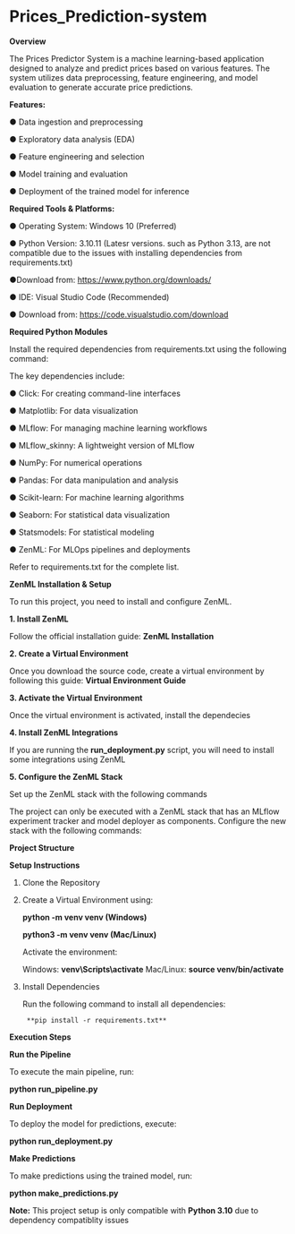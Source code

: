 # Prices_Prediction-system

**Overview**

The Prices Predictor System is a machine learning-based application designed to analyze and predict prices based on various features. The system utilizes data preprocessing, feature engineering, and model evaluation to generate accurate price predictions.

**Features:** 

● Data ingestion and preprocessing

● Exploratory data analysis (EDA)

● Feature engineering and selection

● Model training and evaluation

● Deployment of the trained model for inference

**Required Tools & Platforms:**

● Operating System: Windows 10 (Preferred)

● Python Version: 3.10.11 (Latesr versions. such as Python 3.13, are not compatible due to the issues with installing dependencies from requirements.txt)

  ●Download from: https://www.python.org/downloads/
  
● IDE: Visual Studio Code (Recommended)

  ● Download from: https://code.visualstudio.com/download

**Required Python Modules**

Install the required dependencies from requirements.txt using the following command:

The key dependencies include:

● Click: For creating command-line interfaces

● Matplotlib: For data visualization

● MLflow: For managing machine learning workflows

● MLflow_skinny: A lightweight version of MLflow

● NumPy: For numerical operations

● Pandas: For data manipulation and analysis

● Scikit-learn: For machine learning algorithms

● Seaborn: For statistical data visualization

● Statsmodels: For statistical modeling

● ZenML: For MLOps pipelines and deployments 

Refer to requirements.txt for the complete list.

**ZenML Installation & Setup**

To run this project, you need to install and configure ZenML.

**1. Install ZenML**

Follow the official installation guide: **ZenML Installation**

**2. Create a Virtual Environment**

Once you download the source code, create a virtual environment by following this guide: **Virtual Environment Guide**

**3. Activate the Virtual Environment**

Once the virtual environment is activated, install the dependecies

**4. Install ZenML Integrations**

If you are running the **run_deployment.py** script, you will need to install some integrations using ZenML

**5. Configure the ZenML Stack**

Set up the ZenML stack with the following commands

The project can only be executed with a ZenML stack that has an MLflow experiment tracker and model deployer as components. Configure the new stack with the following commands:

**Project Structure**

**Setup Instructions**

1. Clone the Repository

2. Create a Virtual Environment using:
   
    **python -m venv venv (Windows)**
   
    **python3 -m venv venv (Mac/Linux)**
   
   Activate the environment:
   
     Windows:
         **venv\Scripts\activate**
      Mac/Linux:
         **source venv/bin/activate**
   
3. Install Dependencies
   
      Run the following command to install all dependencies:

        **pip install -r requirements.txt**

**Execution Steps**

**Run the Pipeline**

To execute the main pipeline, run:

  **python run_pipeline.py**
  
**Run Deployment**

To deploy the model for predictions, execute:

  **python run_deployment.py**
  
**Make Predictions**

To make predictions using the trained model, run:

  **python make_predictions.py**

**Note:** This project setup is only compatible with **Python 3.10** due to dependency compatiblity issues

